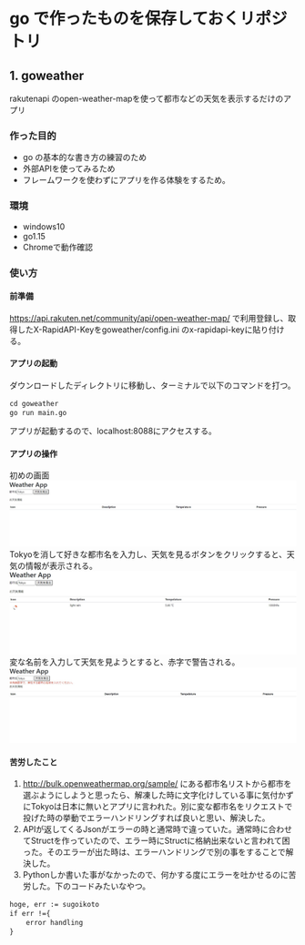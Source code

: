 # go で作ったものを保存しておくリポジトリ  

## 1. goweather 
rakutenapi のopen-weather-mapを使って都市などの天気を表示するだけのアプリ  

### 作った目的  
- go の基本的な書き方の練習のため  
- 外部APIを使ってみるため
- フレームワークを使わずにアプリを作る体験をするため。
### 環境
- windows10
- go1.15
- Chromeで動作確認
 ### 使い方
 #### 前準備    
 https://api.rakuten.net/community/api/open-weather-map/ で利用登録し、取得したX-RapidAPI-Keyをgoweather/config.ini のx-rapidapi-keyに貼り付ける。 
 #### アプリの起動 
ダウンロードしたディレクトリに移動し、ターミナルで以下のコマンドを打つ。
 ```
 cd goweather
 go run main.go
 ```
 アプリが起動するので、localhost:8088にアクセスする。  

 #### アプリの操作
 初めの画面
 ![index](goweather/img/index.jpg)   
 Tokyoを消して好きな都市名を入力し、天気を見るボタンをクリックすると、天気の情報が表示される。
 ![index](goweather/img/result.jpg)  
 変な名前を入力して天気を見ようとすると、赤字で警告される。
  ![index](goweather/img/error.jpg)  


#### 苦労したこと
1. http://bulk.openweathermap.org/sample/ にある都市名リストから都市を選ぶようにしようと思ったら、解凍した時に文字化けしている事に気付かずにTokyoは日本に無いとアプリに言われた。別に変な都市名をリクエストで投げた時の挙動でエラーハンドリングすれば良いと思い、解決した。  
2. APIが返してくるJsonがエラーの時と通常時で違っていた。通常時に合わせてStructを作っていたので、エラー時にStructに格納出来ないと言われて困った。そのエラーが出た時は、エラーハンドリングで別の事をすることで解決した。  
3. Pythonしか書いた事がなかったので、何かする度にエラーを吐かせるのに苦労した。下のコードみたいなやつ。
```
hoge, err := sugoikoto
if err !={
    error handling
}
```
